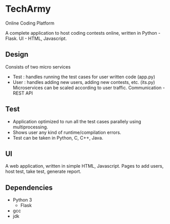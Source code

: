 # TechArmy
Online Coding Platform

A complete application to host coding contests online, written in Python - Flask. UI - HTML, Javascript.

## Design
Consists of two micro services
  - Test : handles running the test cases for user written code (app.py)
  - User : handles adding new users, adding new contests, etc. (its.py)
Microservices can be scaled according to user traffic.
Communication - REST API

## Test 
 - Application optimized to run all the test cases parallely using multiprocessing.
 - Shows user any kind of runtime/compilation errors.
 - Test can be taken in Python, C, C++, Java. 
 
## UI 
A web application, written in simple HTML, Javascript.
Pages to add users, host test, take test, generate report.

## Dependencies
 - Python 3
    - Flask
 - gcc
 - jdk
